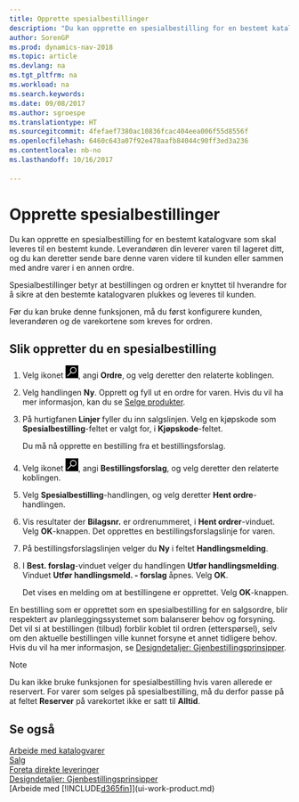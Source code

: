 ```yaml
---
title: Opprette spesialbestillinger
description: "Du kan opprette en spesialbestilling for en bestemt katalogvare som skal leveres til en bestemt kunde. Leverandøren din leverer varen til lageret ditt, og du kan deretter sende bare denne varen videre til kunden eller sammen med andre varer i en annen ordre."
author: SorenGP
ms.prod: dynamics-nav-2018
ms.topic: article
ms.devlang: na
ms.tgt_pltfrm: na
ms.workload: na
ms.search.keywords: 
ms.date: 09/08/2017
ms.author: sgroespe
ms.translationtype: HT
ms.sourcegitcommit: 4fefaef7380ac10836fcac404eea006f55d8556f
ms.openlocfilehash: 6460c643a07f92e478aafb84044c90ff3ed3a236
ms.contentlocale: nb-no
ms.lasthandoff: 10/16/2017

---
```

# <a name="how-to-create-special-orders"></a>Opprette spesialbestillinger
Du kan opprette en spesialbestilling for en bestemt katalogvare som skal leveres til en bestemt kunde. Leverandøren din leverer varen til lageret ditt, og du kan deretter sende bare denne varen videre til kunden eller sammen med andre varer i en annen ordre.  

Spesialbestillinger betyr at bestillingen og ordren er knyttet til hverandre for å sikre at den bestemte katalogvaren plukkes og leveres til kunden.  

Før du kan bruke denne funksjonen, må du først konfigurere kunden, leverandøren og de varekortene som kreves for ordren.  

## <a name="to-create-a-special-order"></a>Slik oppretter du en spesialbestilling  
1.  Velg ikonet ![Søk etter side eller rapport](media/ui-search/search_small.png "Søk etter side eller rapport"), angi **Ordre**, og velg deretter den relaterte koblingen.  
2. Velg handlingen **Ny**. Opprett og fyll ut en  ordre for varen. Hvis du vil ha mer informasjon, kan du se [Selge produkter](sales-how-sell-products.md).
3.  På hurtigfanen **Linjer** fyller du inn salgslinjen. Velg en kjøpskode som **Spesialbestilling**-feltet er valgt for, i **Kjøpskode**-feltet.

    Du må nå opprette en bestilling fra et bestillingsforslag.  
4. Velg ikonet ![Søk etter side eller rapport](media/ui-search/search_small.png "Søk etter side eller rapport"), angi **Bestillingsforslag**, og velg deretter den relaterte koblingen.  
5. Velg **Spesialbestilling**-handlingen, og velg deretter **Hent ordre**-handlingen.  
6.  Vis resultater der **Bilagsnr.** er ordrenummeret, i **Hent ordrer**-vinduet. Velg **OK**-knappen. Det opprettes en bestillingsforslagslinje for varen.  
7.  På bestillingsforslagslinjen velger du **Ny** i feltet **Handlingsmelding**.  
8.  I **Best. forslag**-vinduet velger du handlingen **Utfør handlingsmelding**. Vinduet **Utfør handlingsmeld. - forslag** åpnes. Velg **OK**.  

    Det vises en melding om at bestillingene er opprettet. Velg **OK**-knappen.  

En bestilling som er opprettet som en spesialbestilling for en salgsordre, blir respektert av planleggingssystemet som balanserer behov og forsyning. Det vil si at bestillingen (tilbud) forblir koblet til ordren (etterspørsel), selv om den aktuelle bestillingen ville kunnet forsyne et annet tidligere behov. Hvis du vil ha mer informasjon, se [Designdetaljer: Gjenbestillingsprinsipper](design-details-reservation-order-tracking-and-action-messaging.md).  

> [!NOTE]  
>  Du kan ikke bruke funksjonen for spesialbestilling hvis varen allerede er reservert. For varer som selges på spesialbestilling, må du derfor passe på at feltet **Reserver** på varekortet ikke er satt til **Alltid**.  

## <a name="see-also"></a>Se også  
[Arbeide med katalogvarer](inventory-how-work-nonstock-items.md)  
[Salg](sales-manage-sales.md)  
[Foreta direkte leveringer](sales-how-drop-shipment.md)   
[Designdetaljer: Gjenbestillingsprinsipper](design-details-reservation-order-tracking-and-action-messaging.md)  
[Arbeide med [!INCLUDE[d365fin](includes/d365fin_md.md)]](ui-work-product.md)

